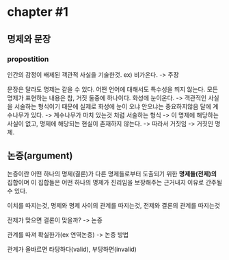 # chapter #1

## 명제와 문장
### propostition
인간의 감정이 배제된 객관적 사실을 기술한것.
ex) 비가온다. -> 주장

문장은 달라도 명제는 같을 수 있다.
어떤 언어에 대해서도 특수성을 띄지 않는다.
모든 명제가 표현하는 내용은 참, 거짓 둘중에 하나이다.
화성에 눈이온다.
-> 객관적인 사실을 서술하는 형식이기 때문에 실제로 화성에 눈이 오냐 안오냐는 중요하지않음
달에 계수나무가 있다.
-> 계수나무가 마치 있는것 처럼 서술하는 형식
-> 이 명제에 해당하는 사실이 없고, 명제에 해당되는 현실이 존재하지 않는다.
-> 따라서 거짓임 -> 거짓인 명제.

## 논증(argument)
논증이란 어떤 하나의 명제(결론)가 다른 명제들로부터 도출되기 위한 **명제들(전제)의** 집합이며
이 집합들은 어떤 하나의 명제가 진리임을 보장해주는 근거내지 이유로 간주될 수 있다.

이치를 따지는것, 명제와 명제 사이의 관계를 따지는것, 전제와 결론의 관계를 따지는것

전제가 맞으면 결론이 맞을까? -> 논증

관계를 따져 확실한가(ex 연역논증) -> 논증 방법

관계가 올바르면 타당하다(valid), 부당하면(invalid)

